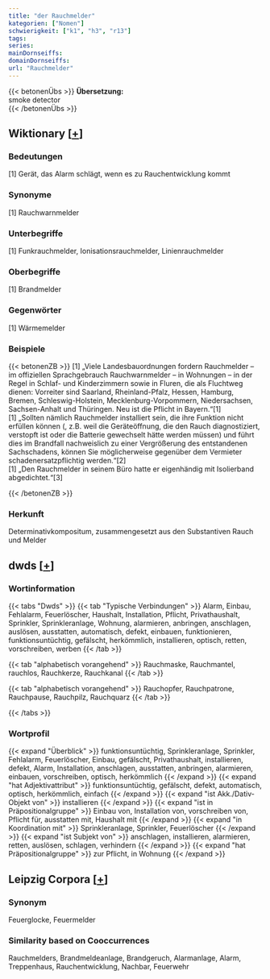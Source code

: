 ```yaml
---
title: "der Rauchmelder"
kategorien: ["Nomen"]
schwierigkeit: ["k1", "h3", "r13"]
tags:
series:
mainDornseiffs:
domainDornseiffs:
url: "Rauchmelder"
---
```


{{< betonenÜbs >}}
**Übersetzung:**  
smoke detector  
{{< /betonenÜbs >}}

## Wiktionary [[+](https://de.wiktionary.org/wiki/Rauchmelder)]

### Bedeutungen
[1] Gerät, das Alarm schlägt, wenn es zu Rauchentwicklung kommt  

### Synonyme
[1] Rauchwarnmelder  

### Unterbegriffe
[1] Funkrauchmelder, Ionisationsrauchmelder, Linienrauchmelder  

### Oberbegriffe
[1] Brandmelder  

### Gegenwörter
[1] Wärmemelder  

### Beispiele
{{< betonenZB >}}
[1] „Viele Landesbauordnungen fordern Rauchmelder – im offiziellen Sprachgebrauch Rauchwarnmelder – in Wohnungen – in der Regel in Schlaf- und Kinderzimmern sowie in Fluren, die als Fluchtweg dienen: Vorreiter sind Saarland, Rheinland-Pfalz, Hessen, Hamburg, Bremen, Schleswig-Holstein, Mecklenburg-Vorpommern, Niedersachsen, Sachsen-Anhalt und Thüringen. Neu ist die Pflicht in Bayern.“[1]  
[1] „Sollten nämlich Rauchmelder installiert sein, die ihre Funktion nicht erfüllen können (, z.B. weil die Geräteöffnung, die den Rauch diagnostiziert, verstopft ist oder die Batterie gewechselt hätte werden müssen) und führt dies im Brandfall nachweislich zu einer Vergrößerung des entstandenen Sachschadens, können Sie möglicherweise gegenüber dem Vermieter schadenersatzpflichtig werden.“[2]  
[1] „Den Rauchmelder in seinem Büro hatte er eigenhändig mit Isolierband abgedichtet.“[3]  

{{< /betonenZB >}}
### Herkunft
Determinativkompositum, zusammengesetzt aus den Substantiven Rauch und Melder  



## dwds [[+](https://www.dwds.de/wb/Rauchmelder)]

### Wortinformation
{{< tabs "Dwds" >}}
{{< tab "Typische Verbindungen" >}}
Alarm, Einbau, Fehlalarm, Feuerlöscher, Haushalt, Installation, Pflicht, Privathaushalt, Sprinkler, Sprinkleranlage, Wohnung, alarmieren, anbringen, anschlagen, auslösen, ausstatten, automatisch, defekt, einbauen, funktionieren, funktionsuntüchtig, gefälscht, herkömmlich, installieren, optisch, retten, vorschreiben, werben
{{< /tab >}}

{{< tab "alphabetisch vorangehend" >}}
Rauchmaske, Rauchmantel, rauchlos, Rauchkerze, Rauchkanal
{{< /tab >}}

{{< tab "alphabetisch vorangehend" >}}
Rauchopfer, Rauchpatrone, Rauchpause, Rauchpilz, Rauchquarz
{{< /tab >}}

{{< /tabs >}}

### Wortprofil
{{< expand "Überblick" >}} funktionsuntüchtig, Sprinkleranlage, Sprinkler, Fehlalarm, Feuerlöscher, Einbau, gefälscht, Privathaushalt, installieren, defekt, Alarm, Installation, anschlagen, ausstatten, anbringen, alarmieren, einbauen, vorschreiben, optisch, herkömmlich {{< /expand >}}
{{< expand "hat Adjektivattribut" >}} funktionsuntüchtig, gefälscht, defekt, automatisch, optisch, herkömmlich, einfach {{< /expand >}}
{{< expand "ist Akk./Dativ-Objekt von" >}} installieren {{< /expand >}}
{{< expand "ist in Präpositionalgruppe" >}} Einbau von, Installation von, vorschreiben von, Pflicht für, ausstatten mit, Haushalt mit {{< /expand >}}
{{< expand "in Koordination mit" >}} Sprinkleranlage, Sprinkler, Feuerlöscher {{< /expand >}}
{{< expand "ist Subjekt von" >}} anschlagen, installieren, alarmieren, retten, auslösen, schlagen, verhindern {{< /expand >}}
{{< expand "hat Präpositionalgruppe" >}} zur Pflicht, in Wohnung {{< /expand >}}

## Leipzig Corpora [[+](https://corpora.uni-leipzig.de/en/res?word=Rauchmelder&corpusId=deu_newscrawl-public_2018)]


### Synonym
Feuerglocke, Feuermelder


### Similarity based on Cooccurrences
Rauchmelders, Brandmeldeanlage, Brandgeruch, Alarmanlage, Alarm, Treppenhaus, Rauchentwicklung, Nachbar, Feuerwehr

